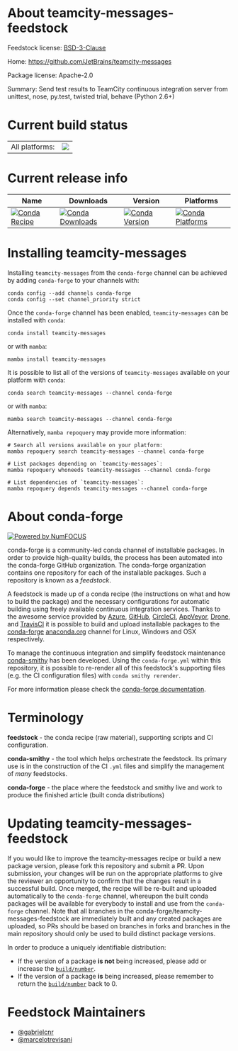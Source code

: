 About teamcity-messages-feedstock
=================================

Feedstock license: [BSD-3-Clause](https://github.com/conda-forge/teamcity-messages-feedstock/blob/main/LICENSE.txt)

Home: https://github.com/JetBrains/teamcity-messages

Package license: Apache-2.0

Summary: Send test results to TeamCity continuous integration server from unittest, nose, py.test, twisted trial, behave (Python 2.6+)

Current build status
====================


<table><tr><td>All platforms:</td>
    <td>
      <a href="https://dev.azure.com/conda-forge/feedstock-builds/_build/latest?definitionId=12722&branchName=main">
        <img src="https://dev.azure.com/conda-forge/feedstock-builds/_apis/build/status/teamcity-messages-feedstock?branchName=main">
      </a>
    </td>
  </tr>
</table>

Current release info
====================

| Name | Downloads | Version | Platforms |
| --- | --- | --- | --- |
| [![Conda Recipe](https://img.shields.io/badge/recipe-teamcity--messages-green.svg)](https://anaconda.org/conda-forge/teamcity-messages) | [![Conda Downloads](https://img.shields.io/conda/dn/conda-forge/teamcity-messages.svg)](https://anaconda.org/conda-forge/teamcity-messages) | [![Conda Version](https://img.shields.io/conda/vn/conda-forge/teamcity-messages.svg)](https://anaconda.org/conda-forge/teamcity-messages) | [![Conda Platforms](https://img.shields.io/conda/pn/conda-forge/teamcity-messages.svg)](https://anaconda.org/conda-forge/teamcity-messages) |

Installing teamcity-messages
============================

Installing `teamcity-messages` from the `conda-forge` channel can be achieved by adding `conda-forge` to your channels with:

```
conda config --add channels conda-forge
conda config --set channel_priority strict
```

Once the `conda-forge` channel has been enabled, `teamcity-messages` can be installed with `conda`:

```
conda install teamcity-messages
```

or with `mamba`:

```
mamba install teamcity-messages
```

It is possible to list all of the versions of `teamcity-messages` available on your platform with `conda`:

```
conda search teamcity-messages --channel conda-forge
```

or with `mamba`:

```
mamba search teamcity-messages --channel conda-forge
```

Alternatively, `mamba repoquery` may provide more information:

```
# Search all versions available on your platform:
mamba repoquery search teamcity-messages --channel conda-forge

# List packages depending on `teamcity-messages`:
mamba repoquery whoneeds teamcity-messages --channel conda-forge

# List dependencies of `teamcity-messages`:
mamba repoquery depends teamcity-messages --channel conda-forge
```


About conda-forge
=================

[![Powered by
NumFOCUS](https://img.shields.io/badge/powered%20by-NumFOCUS-orange.svg?style=flat&colorA=E1523D&colorB=007D8A)](https://numfocus.org)

conda-forge is a community-led conda channel of installable packages.
In order to provide high-quality builds, the process has been automated into the
conda-forge GitHub organization. The conda-forge organization contains one repository
for each of the installable packages. Such a repository is known as a *feedstock*.

A feedstock is made up of a conda recipe (the instructions on what and how to build
the package) and the necessary configurations for automatic building using freely
available continuous integration services. Thanks to the awesome service provided by
[Azure](https://azure.microsoft.com/en-us/services/devops/), [GitHub](https://github.com/),
[CircleCI](https://circleci.com/), [AppVeyor](https://www.appveyor.com/),
[Drone](https://cloud.drone.io/welcome), and [TravisCI](https://travis-ci.com/)
it is possible to build and upload installable packages to the
[conda-forge](https://anaconda.org/conda-forge) [anaconda.org](https://anaconda.org/)
channel for Linux, Windows and OSX respectively.

To manage the continuous integration and simplify feedstock maintenance
[conda-smithy](https://github.com/conda-forge/conda-smithy) has been developed.
Using the ``conda-forge.yml`` within this repository, it is possible to re-render all of
this feedstock's supporting files (e.g. the CI configuration files) with ``conda smithy rerender``.

For more information please check the [conda-forge documentation](https://conda-forge.org/docs/).

Terminology
===========

**feedstock** - the conda recipe (raw material), supporting scripts and CI configuration.

**conda-smithy** - the tool which helps orchestrate the feedstock.
                   Its primary use is in the construction of the CI ``.yml`` files
                   and simplify the management of *many* feedstocks.

**conda-forge** - the place where the feedstock and smithy live and work to
                  produce the finished article (built conda distributions)


Updating teamcity-messages-feedstock
====================================

If you would like to improve the teamcity-messages recipe or build a new
package version, please fork this repository and submit a PR. Upon submission,
your changes will be run on the appropriate platforms to give the reviewer an
opportunity to confirm that the changes result in a successful build. Once
merged, the recipe will be re-built and uploaded automatically to the
`conda-forge` channel, whereupon the built conda packages will be available for
everybody to install and use from the `conda-forge` channel.
Note that all branches in the conda-forge/teamcity-messages-feedstock are
immediately built and any created packages are uploaded, so PRs should be based
on branches in forks and branches in the main repository should only be used to
build distinct package versions.

In order to produce a uniquely identifiable distribution:
 * If the version of a package **is not** being increased, please add or increase
   the [``build/number``](https://docs.conda.io/projects/conda-build/en/latest/resources/define-metadata.html#build-number-and-string).
 * If the version of a package **is** being increased, please remember to return
   the [``build/number``](https://docs.conda.io/projects/conda-build/en/latest/resources/define-metadata.html#build-number-and-string)
   back to 0.

Feedstock Maintainers
=====================

* [@gabrielcnr](https://github.com/gabrielcnr/)
* [@marcelotrevisani](https://github.com/marcelotrevisani/)

